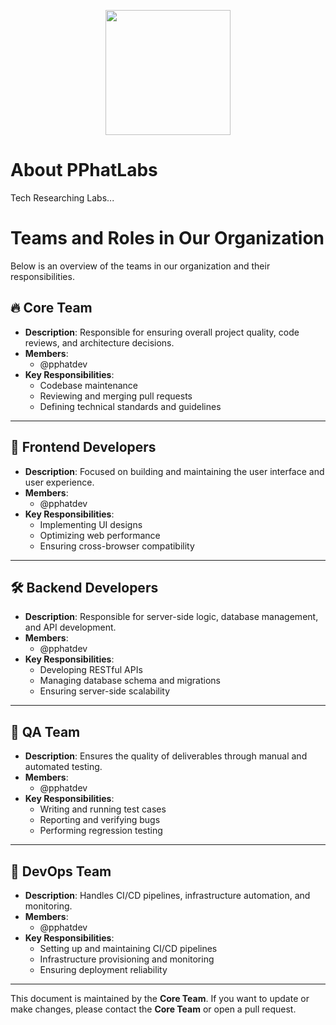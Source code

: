 <p align="center">
    <a href="#" target="_blank">
        <img src="https://avatars.githubusercontent.com/u/110803437?s=200&v=4" width="200"/>
    </a>
</p>

# About PPhatLabs

Tech Researching Labs...


# Teams and Roles in Our Organization

Below is an overview of the teams in our organization and their responsibilities.

## 🔥 Core Team
- **Description**: Responsible for ensuring overall project quality, code reviews, and architecture decisions.
- **Members**:
  - @pphatdev
- **Key Responsibilities**:
  - Codebase maintenance
  - Reviewing and merging pull requests
  - Defining technical standards and guidelines

---

## 🎨 Frontend Developers
- **Description**: Focused on building and maintaining the user interface and user experience.
- **Members**:
  - @pphatdev
- **Key Responsibilities**:
  - Implementing UI designs
  - Optimizing web performance
  - Ensuring cross-browser compatibility

---

## 🛠 Backend Developers
- **Description**: Responsible for server-side logic, database management, and API development.
- **Members**:
  - @pphatdev
- **Key Responsibilities**:
  - Developing RESTful APIs
  - Managing database schema and migrations
  - Ensuring server-side scalability

---

## 🧪 QA Team
- **Description**: Ensures the quality of deliverables through manual and automated testing.
- **Members**:
  - @pphatdev
- **Key Responsibilities**:
  - Writing and running test cases
  - Reporting and verifying bugs
  - Performing regression testing

---

## 🚀 DevOps Team
- **Description**: Handles CI/CD pipelines, infrastructure automation, and monitoring.
- **Members**:
  - @pphatdev
- **Key Responsibilities**:
  - Setting up and maintaining CI/CD pipelines
  - Infrastructure provisioning and monitoring
  - Ensuring deployment reliability

---

This document is maintained by the **Core Team**. If you want to update or make changes, please contact the **Core Team** or open a pull request.
